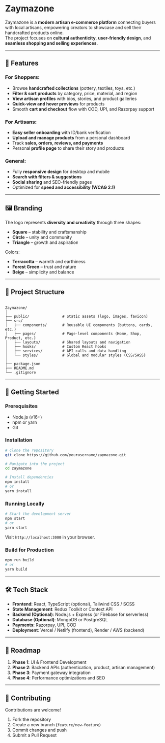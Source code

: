 # Zaymazone

Zaymazone is a **modern artisan e-commerce platform** connecting buyers with local artisans, empowering creators to showcase and sell their handcrafted products online.  
The project focuses on **cultural authenticity**, **user-friendly design**, and **seamless shopping and selling experiences**.

---

## 🌟 Features

### For Shoppers:
- Browse **handcrafted collections** (pottery, textiles, toys, etc.)
- **Filter & sort products** by category, price, material, and region
- **View artisan profiles** with bios, stories, and product galleries
- **Quick-view and hover previews** for products
- Smooth **cart and checkout** flow with COD, UPI, and Razorpay support

### For Artisans:
- **Easy seller onboarding** with ID/bank verification
- **Upload and manage products** from a personal dashboard
- Track **sales, orders, reviews, and payments**
- Personal **profile page** to share their story and products

### General:
- Fully **responsive design** for desktop and mobile
- **Search with filters & suggestions**
- **Social sharing** and SEO-friendly pages
- Optimized for **speed and accessibility (WCAG 2.1)**

---

## 🖼️ Branding

The logo represents **diversity and creativity** through three shapes:
- **Square** – stability and craftsmanship
- **Circle** – unity and community
- **Triangle** – growth and aspiration

Colors:  
- **Terracotta** – warmth and earthiness  
- **Forest Green** – trust and nature  
- **Beige** – simplicity and balance  

---

## 📂 Project Structure

```

Zaymazone/
│
├── public/               # Static assets (logo, images, favicon)
├── src/
│   ├── components/       # Reusable UI components (buttons, cards, etc.)
│   ├── pages/            # Page-level components (Home, Shop, Product, etc.)
│   ├── layouts/          # Shared layouts and navigation
│   ├── hooks/            # Custom React hooks
│   ├── services/         # API calls and data handling
│   └── styles/           # Global and modular styles (CSS/SASS)
│
├── package.json
├── README.md
└── .gitignore

````

---

## 🚀 Getting Started

### Prerequisites
- Node.js (v16+)
- npm or yarn
- Git

### Installation
```bash
# Clone the repository
git clone https://github.com/yourusername/zaymazone.git

# Navigate into the project
cd zaymazone

# Install dependencies
npm install
# or
yarn install
````

### Running Locally

```bash
# Start the development server
npm start
# or
yarn start
```

Visit `http://localhost:3000` in your browser.

### Build for Production

```bash
npm run build
# or
yarn build
```

---

## 🛠️ Tech Stack

* **Frontend**: React, TypeScript (optional), Tailwind CSS / SCSS
* **State Management**: Redux Toolkit or Context API
* **Backend (Optional)**: Node.js + Express (or Firebase for serverless)
* **Database (Optional)**: MongoDB or PostgreSQL
* **Payments**: Razorpay, UPI, COD
* **Deployment**: Vercel / Netlify (frontend), Render / AWS (backend)

---

## 📌 Roadmap

1. **Phase 1**: UI & Frontend Development
2. **Phase 2**: Backend APIs (authentication, product, artisan management)
3. **Phase 3**: Payment gateway integration
4. **Phase 4**: Performance optimizations and SEO

---

## 🤝 Contributing

Contributions are welcome!

1. Fork the repository
2. Create a new branch (`feature/new-feature`)
3. Commit changes and push
4. Submit a Pull Request
